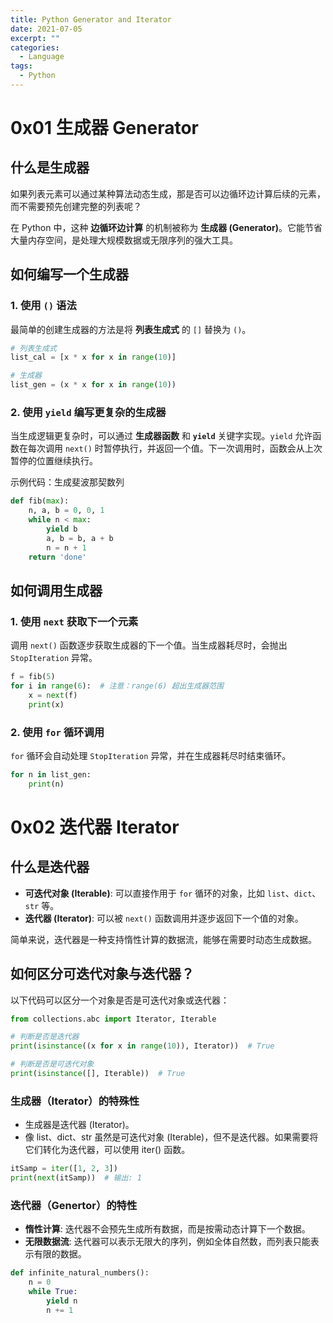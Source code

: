 ```yaml
---
title: Python Generator and Iterator
date: 2021-07-05
excerpt: ""
categories:
  - Language
tags:
  - Python
---
```




# 0x01 生成器 Generator

## 什么是生成器

如果列表元素可以通过某种算法动态生成，那是否可以边循环边计算后续的元素，而不需要预先创建完整的列表呢？

在 Python 中，这种 **边循环边计算** 的机制被称为 **生成器 (Generator)**。它能节省大量内存空间，是处理大规模数据或无限序列的强大工具。

## 如何编写一个生成器

### 1. 使用 `()` 语法

最简单的创建生成器的方法是将 **列表生成式** 的 `[]` 替换为 `()`。

```python
# 列表生成式
list_cal = [x * x for x in range(10)]

# 生成器
list_gen = (x * x for x in range(10))
```

### 2. 使用 `yield` 编写更复杂的生成器

当生成逻辑更复杂时，可以通过 **生成器函数** 和 **`yield`** 关键字实现。`yield` 允许函数在每次调用 `next()` 时暂停执行，并返回一个值。下一次调用时，函数会从上次暂停的位置继续执行。

示例代码：生成斐波那契数列

```python
def fib(max):
	n, a, b = 0, 0, 1
	while n < max:
    	yield b
        a, b = b, a + b
        n = n + 1
    return 'done'
```
## 如何调用生成器

### 1. 使用 `next` 获取下一个元素

调用 `next()` 函数逐步获取生成器的下一个值。当生成器耗尽时，会抛出 `StopIteration` 异常。

```python
f = fib(5)
for i in range(6):  # 注意：range(6) 超出生成器范围
    x = next(f)
    print(x)
```

### 2. 使用 `for` 循环调用

`for` 循环会自动处理 `StopIteration` 异常，并在生成器耗尽时结束循环。

```python
for n in list_gen:
    print(n)
```

# 0x02 迭代器 Iterator

## 什么是迭代器

- **可迭代对象 (Iterable)**: 可以直接作用于 `for` 循环的对象，比如 `list`、`dict`、`str` 等。
- **迭代器 (Iterator)**: 可以被 `next()` 函数调用并逐步返回下一个值的对象。

简单来说，迭代器是一种支持惰性计算的数据流，能够在需要时动态生成数据。

## 如何区分可迭代对象与迭代器？
以下代码可以区分一个对象是否是可迭代对象或迭代器：

```python
from collections.abc import Iterator, Iterable

# 判断是否是迭代器
print(isinstance((x for x in range(10)), Iterator))  # True

# 判断是否是可迭代对象
print(isinstance([], Iterable))  # True
```

### 生成器（Iterator）的特殊性

- 生成器是迭代器 (Iterator)。
- 像 list、dict、str 虽然是可迭代对象 (Iterable)，但不是迭代器。如果需要将它们转化为迭代器，可以使用 iter() 函数。

```python
itSamp = iter([1, 2, 3])
print(next(itSamp))  # 输出: 1
```

### 迭代器（Genertor）的特性

- **惰性计算**: 迭代器不会预先生成所有数据，而是按需动态计算下一个数据。
- **无限数据流**: 迭代器可以表示无限大的序列，例如全体自然数，而列表只能表示有限的数据。

```python
def infinite_natural_numbers():
    n = 0
    while True:
        yield n
        n += 1
```
